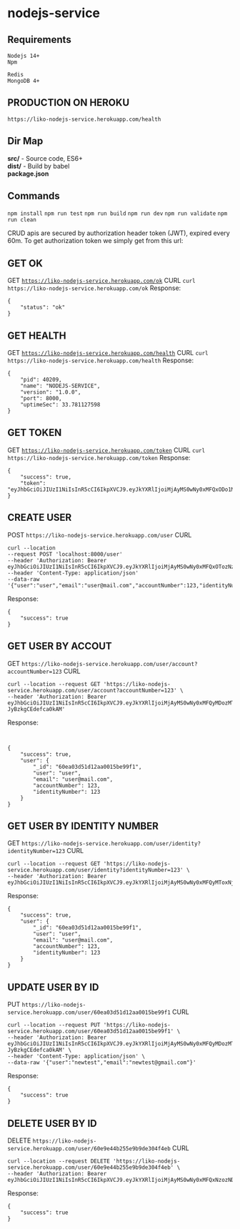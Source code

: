 # nodejs-service

## Requirements

```
Nodejs 14+
Npm

Redis
MongoDB 4+
```

## PRODUCTION ON HEROKU
```
https://liko-nodejs-service.herokuapp.com/health
```

## Dir Map
**src/** - Source code, ES6+<br>
**dist/** - Build by babel<br>
**package.json**<br>

## Commands
```npm install```
```npm run test```
```npm run build```
```npm run dev```
```npm run validate```
```npm run clean```

CRUD apis are secured by authorization header token (JWT), expired every 60m.
To get authorization token we simply get from this url: 

## GET OK
GET [```https://liko-nodejs-service.herokuapp.com/ok```](https://liko-nodejs-service.herokuapp.com/ok)
CURL ```curl https://liko-nodejs-service.herokuapp.com/ok```
Response:
```
{
    "status": "ok"
}
```

## GET HEALTH
GET [```https://liko-nodejs-service.herokuapp.com/health```](https://liko-nodejs-service.herokuapp.com/health)
CURL ```curl https://liko-nodejs-service.herokuapp.com/health```
Response:
```
{
    "pid": 40209,
    "name": "NODEJS-SERVICE",
    "version": "1.0.0",
    "port": 8000,
    "uptimeSec": 33.781127598
}
```

## GET TOKEN
GET [```https://liko-nodejs-service.herokuapp.com/token```](https://liko-nodejs-service.herokuapp.com/token)
CURL ```curl https://liko-nodejs-service.herokuapp.com/token```
Response:
```
{
    "success": true,
    "token": "eyJhbGciOiJIUzI1NiIsInR5cCI6IkpXVCJ9.eyJkYXRlIjoiMjAyMS0wNy0xMFQxODo1MTo0NC40NDNaIiwiaWF0IjoxNjI1OTQzMTA0LCJleHAiOjE2MjU5NDY3MDR9.6t5qrgLLBVGzsPLHNYv_ijQko1DCgx89sJ5wMWnbG58"
}
```

## CREATE USER
POST ```https://liko-nodejs-service.herokuapp.com/user```
CURL 
```
curl --location 
--request POST 'localhost:8000/user' 
--header 'Authorization: Bearer eyJhbGciOiJIUzI1NiIsInR5cCI6IkpXVCJ9.eyJkYXRlIjoiMjAyMS0wNy0xMFQxOTozNzoxMi41MTlaIiwiaWF0IjoxNjI1OTQ1ODMyLCJleHAiOjE2MjU5NDk0MzJ9.uMQ86q1lRWPwiJ186tkS40eLQFSaO72Pzcll4APQ9sM' 
--header 'Content-Type: application/json' 
--data-raw '{"user":"user","email":"user@mail.com","accountNumber":123,"identityNumber":123}'
```
Response:
```
{
    "success": true
}
```

## GET USER BY ACCOUT
GET ```https://liko-nodejs-service.herokuapp.com/user/account?accountNumber=123```
CURL
```
curl --location --request GET 'https://liko-nodejs-service.herokuapp.com/user/account?accountNumber=123' \
--header 'Authorization: Bearer eyJhbGciOiJIUzI1NiIsInR5cCI6IkpXVCJ9.eyJkYXRlIjoiMjAyMS0wNy0xMFQyMDozMToxOC4xNzlaIiwiaWF0IjoxNjI1OTQ5MDc4LCJleHAiOjE2MjU5NTI2Nzh9.Cd0mNqklpEBQ0EKWEZ38IFYKv-JyBzkgCEdefca0kAM'
```
Response:
```


{
    "success": true,
    "user": {
        "_id": "60ea03d51d12aa0015be99f1",
        "user": "user",
        "email": "user@mail.com",
        "accountNumber": 123,
        "identityNumber": 123
    }
}
```

## GET USER BY IDENTITY NUMBER
GET ```https://liko-nodejs-service.herokuapp.com/user/identity?identityNumber=123```
CURL
```
curl --location --request GET 'https://liko-nodejs-service.herokuapp.com/user/identity?identityNumber=123' \
--header 'Authorization: Bearer eyJhbGciOiJIUzI1NiIsInR5cCI6IkpXVCJ9.eyJkYXRlIjoiMjAyMS0wNy0xMFQyMToxNjoyNy40ODJaIiwiaWF0IjoxNjI1OTUxNzg3LCJleHAiOjE2MjU5NTUzODd9.Pjnjn1Mko_BxO9VN4YQfOCCYPdJ82kUZiI3nqcjxFt8'
```
Response:
```
{
    "success": true,
    "user": {
        "_id": "60ea03d51d12aa0015be99f1",
        "user": "user",
        "email": "user@mail.com",
        "accountNumber": 123,
        "identityNumber": 123
    }
}
```


## UPDATE USER BY ID
PUT ```https://liko-nodejs-service.herokuapp.com/user/60ea03d51d12aa0015be99f1```
CURL
```
curl --location --request PUT 'https://liko-nodejs-service.herokuapp.com/user/60ea03d51d12aa0015be99f1' \
--header 'Authorization: Bearer eyJhbGciOiJIUzI1NiIsInR5cCI6IkpXVCJ9.eyJkYXRlIjoiMjAyMS0wNy0xMFQyMDozMToxOC4xNzlaIiwiaWF0IjoxNjI1OTQ5MDc4LCJleHAiOjE2MjU5NTI2Nzh9.Cd0mNqklpEBQ0EKWEZ38IFYKv-JyBzkgCEdefca0kAM' \
--header 'Content-Type: application/json' \
--data-raw '{"user":"newtest","email":"newtest@gmail.com"}'
```
Response:
```
{
    "success": true
}
```

## DELETE USER BY ID
DELETE ```https://liko-nodejs-service.herokuapp.com/user/60e9e44b255e9b9de304f4eb```
CURL
```
curl --location --request DELETE 'https://liko-nodejs-service.herokuapp.com/user/60e9e44b255e9b9de304f4eb' \
--header 'Authorization: Bearer eyJhbGciOiJIUzI1NiIsInR5cCI6IkpXVCJ9.eyJkYXRlIjoiMjAyMS0wNy0xMFQxNzozNDoyOC4xNzFaIiwiaWF0IjoxNjI1OTM4NDY4LCJleHAiOjE2MjU5NDIwNjh9.kCGASaWW412MAqRVTPeoiQr6j0WotBWXMcZFbLFv_Jw'
```
Response:
```
{
    "success": true
}
```


